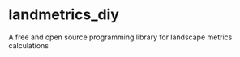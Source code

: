 landmetrics_diy
===============

A free and open source programming library for landscape metrics calculations

